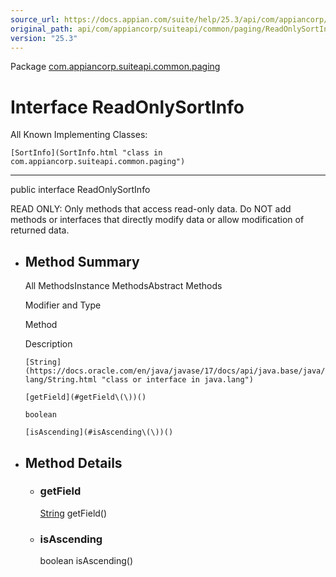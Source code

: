 ```yaml
---
source_url: https://docs.appian.com/suite/help/25.3/api/com/appiancorp/suiteapi/common/paging/ReadOnlySortInfo.html
original_path: api/com/appiancorp/suiteapi/common/paging/ReadOnlySortInfo.html
version: "25.3"
---
```


Package [com.appiancorp.suiteapi.common.paging](package-summary.html)

# Interface ReadOnlySortInfo

All Known Implementing Classes:

`[SortInfo](SortInfo.html "class in com.appiancorp.suiteapi.common.paging")`

* * *

public interface ReadOnlySortInfo

READ ONLY: Only methods that access read-only data. Do NOT add methods or interfaces that directly modify data or allow modification of returned data.

-   ## Method Summary

    All MethodsInstance MethodsAbstract Methods

    Modifier and Type

    Method

    Description

    `[String](https://docs.oracle.com/en/java/javase/17/docs/api/java.base/java/lang/String.html "class or interface in java.lang")`

    `[getField](#getField\(\))()`

    `boolean`

    `[isAscending](#isAscending\(\))()`

-   ## Method Details

    -   ### getField

        [String](https://docs.oracle.com/en/java/javase/17/docs/api/java.base/java/lang/String.html "class or interface in java.lang") getField()

    -   ### isAscending

        boolean isAscending()